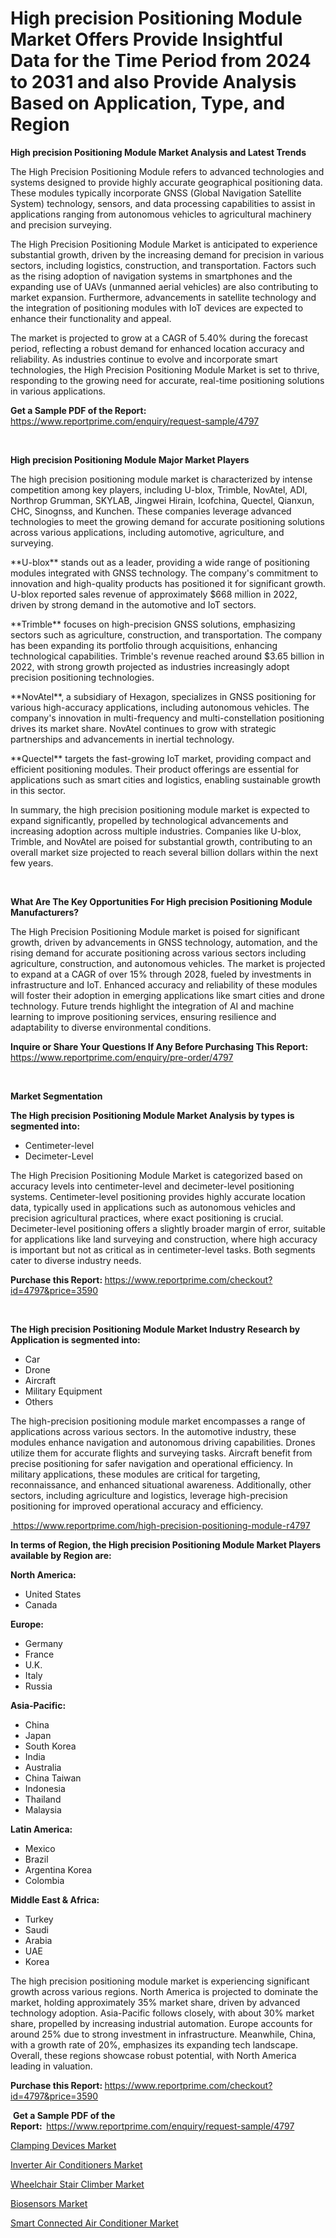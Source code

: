 <p><h1>High precision Positioning Module Market Offers Provide Insightful Data for the Time Period from 2024 to 2031 and also Provide Analysis Based on Application, Type, and Region</h1></p><p><strong>High precision Positioning Module Market Analysis and Latest Trends</strong></p>
<p><p>The High Precision Positioning Module refers to advanced technologies and systems designed to provide highly accurate geographical positioning data. These modules typically incorporate GNSS (Global Navigation Satellite System) technology, sensors, and data processing capabilities to assist in applications ranging from autonomous vehicles to agricultural machinery and precision surveying. </p><p>The High Precision Positioning Module Market is anticipated to experience substantial growth, driven by the increasing demand for precision in various sectors, including logistics, construction, and transportation. Factors such as the rising adoption of navigation systems in smartphones and the expanding use of UAVs (unmanned aerial vehicles) are also contributing to market expansion. Furthermore, advancements in satellite technology and the integration of positioning modules with IoT devices are expected to enhance their functionality and appeal.</p><p>The market is projected to grow at a CAGR of 5.40% during the forecast period, reflecting a robust demand for enhanced location accuracy and reliability. As industries continue to evolve and incorporate smart technologies, the High Precision Positioning Module Market is set to thrive, responding to the growing need for accurate, real-time positioning solutions in various applications.</p></p>
<p><strong>Get a Sample PDF of the Report:&nbsp;</strong> <a href="https://www.reportprime.com/enquiry/request-sample/4797">https://www.reportprime.com/enquiry/request-sample/4797</a></p>
<p>&nbsp;</p>
<p><strong>High precision Positioning Module Major Market Players</strong></p>
<p><p>The high precision positioning module market is characterized by intense competition among key players, including U-blox, Trimble, NovAtel, ADI, Northrop Grumman, SKYLAB, Jingwei Hirain, Icofchina, Quectel, Qianxun, CHC, Sinognss, and Kunchen. These companies leverage advanced technologies to meet the growing demand for accurate positioning solutions across various applications, including automotive, agriculture, and surveying.</p><p>**U-blox** stands out as a leader, providing a wide range of positioning modules integrated with GNSS technology. The company's commitment to innovation and high-quality products has positioned it for significant growth. U-blox reported sales revenue of approximately $668 million in 2022, driven by strong demand in the automotive and IoT sectors.</p><p>**Trimble** focuses on high-precision GNSS solutions, emphasizing sectors such as agriculture, construction, and transportation. The company has been expanding its portfolio through acquisitions, enhancing technological capabilities. Trimble's revenue reached around $3.65 billion in 2022, with strong growth projected as industries increasingly adopt precision positioning technologies.</p><p>**NovAtel**, a subsidiary of Hexagon, specializes in GNSS positioning for various high-accuracy applications, including autonomous vehicles. The company's innovation in multi-frequency and multi-constellation positioning drives its market share. NovAtel continues to grow with strategic partnerships and advancements in inertial technology.</p><p>**Quectel** targets the fast-growing IoT market, providing compact and efficient positioning modules. Their product offerings are essential for applications such as smart cities and logistics, enabling sustainable growth in this sector.</p><p>In summary, the high precision positioning module market is expected to expand significantly, propelled by technological advancements and increasing adoption across multiple industries. Companies like U-blox, Trimble, and NovAtel are poised for substantial growth, contributing to an overall market size projected to reach several billion dollars within the next few years.</p></p>
<p>&nbsp;</p>
<p><strong>What Are The Key Opportunities For High precision Positioning Module Manufacturers?</strong></p>
<p><p>The High Precision Positioning Module market is poised for significant growth, driven by advancements in GNSS technology, automation, and the rising demand for accurate positioning across various sectors including agriculture, construction, and autonomous vehicles. The market is projected to expand at a CAGR of over 15% through 2028, fueled by investments in infrastructure and IoT. Enhanced accuracy and reliability of these modules will foster their adoption in emerging applications like smart cities and drone technology. Future trends highlight the integration of AI and machine learning to improve positioning services, ensuring resilience and adaptability to diverse environmental conditions.</p></p>
<p><strong>Inquire or Share Your Questions If Any Before Purchasing This Report:</strong> <a href="https://www.reportprime.com/enquiry/pre-order/4797">https://www.reportprime.com/enquiry/pre-order/4797</a></p>
<p>&nbsp;</p>
<p><strong>Market Segmentation</strong></p>
<p><strong>The High precision Positioning Module Market Analysis by types is segmented into:</strong></p>
<p><ul><li>Centimeter-level</li><li>Decimeter-Level</li></ul></p>
<p><p>The High Precision Positioning Module Market is categorized based on accuracy levels into centimeter-level and decimeter-level positioning systems. Centimeter-level positioning provides highly accurate location data, typically used in applications such as autonomous vehicles and precision agricultural practices, where exact positioning is crucial. Decimeter-level positioning offers a slightly broader margin of error, suitable for applications like land surveying and construction, where high accuracy is important but not as critical as in centimeter-level tasks. Both segments cater to diverse industry needs.</p></p>
<p><strong>Purchase this Report:&nbsp;</strong><a href="https://www.reportprime.com/checkout?id=4797&price=3590">https://www.reportprime.com/checkout?id=4797&price=3590</a></p>
<p>&nbsp;</p>
<p><strong>The High precision Positioning Module Market Industry Research by Application is segmented into:</strong></p>
<p><ul><li>Car</li><li>Drone</li><li>Aircraft</li><li>Military Equipment</li><li>Others</li></ul></p>
<p><p>The high-precision positioning module market encompasses a range of applications across various sectors. In the automotive industry, these modules enhance navigation and autonomous driving capabilities. Drones utilize them for accurate flights and surveying tasks. Aircraft benefit from precise positioning for safer navigation and operational efficiency. In military applications, these modules are critical for targeting, reconnaissance, and enhanced situational awareness. Additionally, other sectors, including agriculture and logistics, leverage high-precision positioning for improved operational accuracy and efficiency.</p></p>
<p><a href="https://www.reportprime.com/high-precision-positioning-module-r4797">&nbsp;https://www.reportprime.com/high-precision-positioning-module-r4797</a></p>
<p><strong>In terms of Region, the High precision Positioning Module Market Players available by Region are:</strong></p>
<p>
    <p> <strong> North America: </strong>
        <ul>
            <li>United States</li>
            <li>Canada</li>
        </ul>
        </p> 
    <p> <strong> Europe: </strong>
        <ul>
            <li>Germany</li>
            <li>France</li>
            <li>U.K.</li>
            <li>Italy</li>
            <li>Russia</li>
        </ul>
        </p> 
    <p> <strong> Asia-Pacific: </strong>
        <ul>
            <li>China</li>
            <li>Japan</li>
            <li>South Korea</li>
            <li>India</li>
            <li>Australia</li>
            <li>China Taiwan</li>
            <li>Indonesia</li>
            <li>Thailand</li>
            <li>Malaysia</li>
        </ul>
        </p> 
    <p> <strong> Latin America: </strong>
        <ul>
            <li>Mexico</li>
            <li>Brazil</li>
            <li>Argentina Korea</li>
            <li>Colombia</li>
        </ul>
        </p> 
    <p> <strong> Middle East & Africa: </strong>
        <ul>
            <li>Turkey</li>
            <li>Saudi</li>
            <li>Arabia</li>
            <li>UAE</li>
            <li>Korea</li>
        </ul>
    </p>
    </p>
<p><p>The high precision positioning module market is experiencing significant growth across various regions. North America is projected to dominate the market, holding approximately 35% market share, driven by advanced technology adoption. Asia-Pacific follows closely, with about 30% market share, propelled by increasing industrial automation. Europe accounts for around 25% due to strong investment in infrastructure. Meanwhile, China, with a growth rate of 20%, emphasizes its expanding tech landscape. Overall, these regions showcase robust potential, with North America leading in valuation.</p></p>
<p><strong>Purchase this Report: </strong><a href="https://www.reportprime.com/checkout?id=4797&price=3590">https://www.reportprime.com/checkout?id=4797&price=3590</a></p>
<p>&nbsp;<strong>Get a Sample PDF of the Report:&nbsp;&nbsp;</strong><a href="https://www.reportprime.com/enquiry/request-sample/4797">https://www.reportprime.com/enquiry/request-sample/4797</a></p>
<p><strong></strong></p>
<p><p><a href="https://www.linkedin.com/pulse/clamping-devices-industry-sector-new-technologies-market-impact-qplqc?trackingId=kwxbk%2BISRISMrbNPeVQcHw%3D%3D">Clamping Devices Market</a></p><p><a href="https://issuu.com/reportprime-2/docs/inverter-air-conditioners-market-si_3f4b434f14d15b">Inverter Air Conditioners Market</a></p><p><a href="https://www.linkedin.com/pulse/wheelchair-stair-climber-market-size-growth-trends-statistics-na0oc?trackingId=gU04qvvUQoGb%2B3e2t60NCA%3D%3D">Wheelchair Stair Climber Market</a></p><p><a href="https://www.linkedin.com/pulse/market-leaders-laggards-global-biosensors-trends-forecast-2024-rw4yc?trackingId=JmtuB4gySb2NbdIZLCv4Cg%3D%3D">Biosensors Market</a></p><p><a href="https://issuu.com/reportprime-2/docs/smart-connected-air-conditioner-mar_fb8fbc5dd7c9be">Smart Connected Air Conditioner Market</a></p></p>